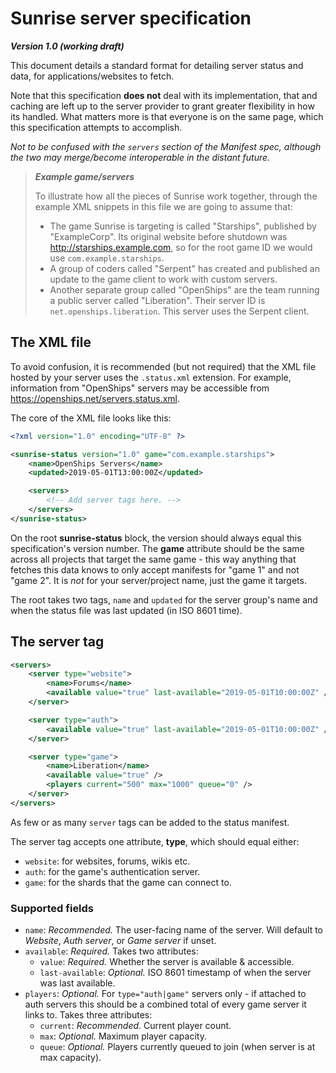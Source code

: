 # Sunrise server specification
***Version 1.0 (working draft)***

This document details a standard format for detailing server status and data, for applications/websites to fetch.

Note that this specification **does not** deal with its implementation, that and caching are left up to the server provider to grant greater flexibility in how its handled. What matters more is that everyone is on the same page, which this specification attempts to accomplish.

*Not to be confused with the `servers` section of the Manifest spec, although the two may merge/become interoperable in the distant future.*

> ***Example game/servers***
>
> To illustrate how all the pieces of Sunrise work together, through the example XML snippets in this file we are going to assume that:
> - The game Sunrise is targeting is called "Starships", published by "ExampleCorp". Its original website before shutdown was http://starships.example.com, so for the root game ID we would use `com.example.starships`.
> - A group of coders called "Serpent" has created and published an update to the game client to work with custom servers.
> - Another separate group called "OpenShips" are the team running a public server called "Liberation". Their server ID is `net.openships.liberation`. This server uses the Serpent client.

## The XML file
To avoid confusion, it is recommended (but not required) that the XML file hosted by your server uses the `.status.xml` extension. For example, information from "OpenShips" servers may be accessible from https://openships.net/servers.status.xml.

The core of the XML file looks like this:

```xml
<?xml version="1.0" encoding="UTF-8" ?>

<sunrise-status version="1.0" game="com.example.starships">
    <name>OpenShips Servers</name>
    <updated>2019-05-01T13:00:00Z</updated>

    <servers>
        <!-- Add server tags here. -->
    </servers>
</sunrise-status>
```

On the root **sunrise-status** block, the version should always equal this specification's version number. The **game** attribute should be the same across all projects that target the same game - this way anything that fetches this data knows to only accept manifests for "game 1" and not "game 2". It is *not* for your server/project name, just the game it targets.

The root takes two tags, `name` and `updated` for the server group's name and when the status file was last updated (in ISO 8601 time).

## The server tag
```xml
<servers>
    <server type="website">
        <name>Forums</name>
        <available value="true" last-available="2019-05-01T10:00:00Z" />
    </server>

    <server type="auth">
        <available value="true" last-available="2019-05-01T10:00:00Z" />
    </server>

    <server type="game">
        <name>Liberation</name>
        <available value="true" />
        <players current="500" max="1000" queue="0" />
    </server>
</servers>
```

As few or as many `server` tags can be added to the status manifest.

The server tag accepts one attribute, **type**, which should equal either:
 - `website`: for websites, forums, wikis etc.
 - `auth`: for the game's authentication server.
 - `game`: for the shards that the game can connect to.

### Supported fields
 - `name`: *Recommended.* The user-facing name of the server. Will default to *Website*, *Auth server*, or *Game server* if unset.
 - `available`: *Required.* Takes two attributes:
   - `value`: *Required.* Whether the server is available & accessible.
   - `last-available`: *Optional.* ISO 8601 timestamp of when the server was last available.
 - `players`: *Optional.* For `type="auth|game"` servers only - if attached to auth servers this should be a combined total of every game server it links to. Takes three attributes:
   - `current`: *Recommended.* Current player count.
   - `max`: *Optional.* Maximum player capacity.
   - `queue`: *Optional.* Players currently queued to join (when server is at max capacity).
